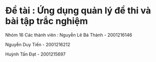 # Đề tài : Ứng dụng quản lý đề thi và bài tập trắc nghiệm

Nhóm 16
Các thành viên :
Nguyễn Lê Bá Thành - 2001216146  

Nguyễn Duy Tiến - 2001216212  

Huỳnh Tấn Đạt - 2001215697
